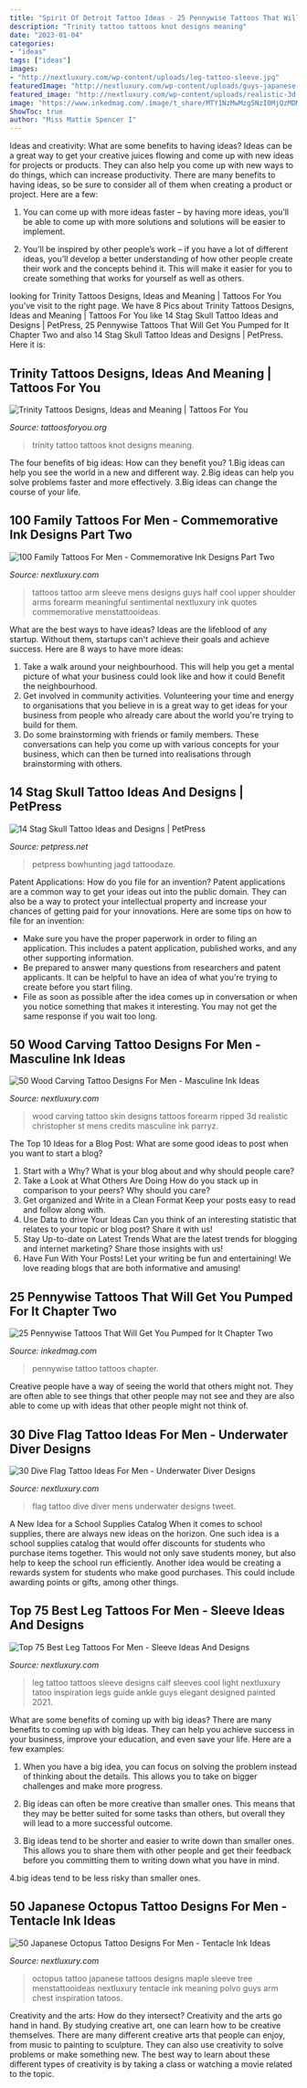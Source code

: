 ```yaml
---
title: "Spirit Of Detroit Tattoo Ideas - 25 Pennywise Tattoos That Will Get You Pumped For It Chapter Two"
description: "Trinity tattoo tattoos knot designs meaning"
date: "2023-01-04"
categories:
- "ideas"
tags: ["ideas"]
images:
- "http://nextluxury.com/wp-content/uploads/leg-tattoo-sleeve.jpg"
featuredImage: "http://nextluxury.com/wp-content/uploads/guys-japanese-maple-leaf-with-octopus-half-sleeve-tattoo.jpg"
featured_image: "http://nextluxury.com/wp-content/uploads/realistic-3d-wood-carving-block-mens-ripped-skin-inner-forearm-tattoos.jpg"
image: "https://www.inkedmag.com/.image/t_share/MTY1NzMwMzg5NzI0MjQzMDM3/pennywise-tattoos-fb.jpg"
ShowToc: true
author: "Miss Mattie Spencer I"
---
```



Ideas and creativity: What are some benefits to having ideas?
Ideas can be a great way to get your creative juices flowing and come up with new ideas for projects or products. They can also help you come up with new ways to do things, which can increase productivity. There are many benefits to having ideas, so be sure to consider all of them when creating a product or project. Here are a few: 
1. You can come up with more ideas faster – by having more ideas, you’ll be able to come up with more solutions and solutions will be easier to implement.

2. You’ll be inspired by other people’s work – if you have a lot of different ideas, you’ll develop a better understanding of how other people create their work and the concepts behind it. This will make it easier for you to create something that works for yourself as well as others.

	

		
looking for Trinity Tattoos Designs, Ideas and Meaning | Tattoos For You you've visit to the right page. We have 8 Pics about Trinity Tattoos Designs, Ideas and Meaning | Tattoos For You like 14 Stag Skull Tattoo Ideas and Designs | PetPress, 25 Pennywise Tattoos That Will Get You Pumped for It Chapter Two and also 14 Stag Skull Tattoo Ideas and Designs | PetPress. Here it is:
		
    
## Trinity Tattoos Designs, Ideas And Meaning | Tattoos For You

<img loading=lazy src="http://www.tattoosforyou.org/wp-content/uploads/2013/11/Trinity-Knot-Tattoo.jpg" onerror="this.onerror=null;this.src='https://tse4.mm.bing.net/th?id=OIP.cPo78xTsB1j0AGxfZwLc3QHaJ4&amp;pid=15.1';" alt="Trinity Tattoos Designs, Ideas and Meaning | Tattoos For You">

_Source: tattoosforyou.org_

>trinity tattoo tattoos knot designs meaning. 

	

The four benefits of big ideas: How can they benefit you?
1.Big ideas can help you see the world in a new and different way.
2.Big ideas can help you solve problems faster and more effectively.
3.Big ideas can change the course of your life.

    
## 100 Family Tattoos For Men - Commemorative Ink Designs Part Two

<img loading=lazy src="http://nextluxury.com/wp-content/uploads/mens-upper-arms-sentimental-lines-family-tattoo.jpg" onerror="this.onerror=null;this.src='https://tse3.mm.bing.net/th?id=OIP.9lFAr8zB8gg8cU7G-82oCAHaHa&amp;pid=15.1';" alt="100 Family Tattoos For Men - Commemorative Ink Designs Part Two">

_Source: nextluxury.com_

>tattoos tattoo arm sleeve mens designs guys half cool upper shoulder arms forearm meaningful sentimental nextluxury ink quotes commemorative menstattooideas. 

	

What are the best ways to have ideas?
Ideas are the lifeblood of any startup. Without them, startups can't achieve their goals and achieve success. Here are 8 ways to have more ideas:
1. Take a walk around your neighbourhood. This will help you get a mental picture of what your business could look like and how it could Benefit the neighbourhood.
2. Get involved in community activities. Volunteering your time and energy to organisations that you believe in is a great way to get ideas for your business from people who already care about the world you're trying to build for them. 
3. Do some brainstorming with friends or family members. These conversations can help you come up with various concepts for your business, which can then be turned into realisations through brainstorming with others. 

    
## 14 Stag Skull Tattoo Ideas And Designs | PetPress

<img loading=lazy src="https://cdn.petpress.net/wp-content/uploads/2020/03/12021123/Stag-Skull-Tattoo-men-shoulder.jpg" onerror="this.onerror=null;this.src='https://tse2.mm.bing.net/th?id=OIP.u7GsdMz8Zdtx1TOrqU9y3QHaJ4&amp;pid=15.1';" alt="14 Stag Skull Tattoo Ideas and Designs | PetPress">

_Source: petpress.net_

>petpress bowhunting jagd tattoodaze. 

	

Patent Applications: How do you file for an invention?
Patent applications are a common way to get your ideas out into the public domain. They can also be a way to protect your intellectual property and increase your chances of getting paid for your innovations. Here are some tips on how to file for an invention: 
- Make sure you have the proper paperwork in order to filing an application. This includes a patent application, published works, and any other supporting information. 
- Be prepared to answer many questions from researchers and patent applicants. It can be helpful to have an idea of what you're trying to create before you start filing. 
- File as soon as possible after the idea comes up in conversation or when you notice something that makes it interesting. You may not get the same response if you wait too long.

    
## 50 Wood Carving Tattoo Designs For Men - Masculine Ink Ideas

<img loading=lazy src="http://nextluxury.com/wp-content/uploads/realistic-3d-wood-carving-block-mens-ripped-skin-inner-forearm-tattoos.jpg" onerror="this.onerror=null;this.src='https://tse3.mm.bing.net/th?id=OIP.JY7rZ5LG3mxdznoRovdw9wHaHa&amp;pid=15.1';" alt="50 Wood Carving Tattoo Designs For Men - Masculine Ink Ideas">

_Source: nextluxury.com_

>wood carving tattoo skin designs tattoos forearm ripped 3d realistic christopher st mens credits masculine ink parryz. 

	

The Top 10 Ideas for a Blog Post: What are some good ideas to post when you want to start a blog?
1. Start with a Why?
What is your blog about and why should people care? 
2. Take a Look at What Others Are Doing
How do you stack up in comparison to your peers? Why should you care? 
3. Get organized and Write in a Clean Format
Keep your posts easy to read and follow along with. 
4. Use Data to drive Your Ideas
Can you think of an interesting statistic that relates to your topic or blog post? Share it with us! 
5. Stay Up-to-date on Latest Trends
What are the latest trends for blogging and internet marketing? Share those insights with us! 
6. Have Fun With Your Posts!
Let your writing be fun and entertaining! We love reading blogs that are both informative and amusing!

    
## 25 Pennywise Tattoos That Will Get You Pumped For It Chapter Two

<img loading=lazy src="https://www.inkedmag.com/.image/t_share/MTY1NzMwMzg5NzI0MjQzMDM3/pennywise-tattoos-fb.jpg" onerror="this.onerror=null;this.src='https://tse2.mm.bing.net/th?id=OIP.NEq8UHZ9icTUtipfZcgHyAHaD4&amp;pid=15.1';" alt="25 Pennywise Tattoos That Will Get You Pumped for It Chapter Two">

_Source: inkedmag.com_

>pennywise tattoo tattoos chapter. 

	

Creative people have a way of seeing the world that others might not. They are often able to see things that other people may not see and they are also able to come up with ideas that other people might not think of.

    
## 30 Dive Flag Tattoo Ideas For Men - Underwater Diver Designs

<img loading=lazy src="http://nextluxury.com/wp-content/uploads/mens-dive-flag-tattoo-ideas.jpg" onerror="this.onerror=null;this.src='https://tse2.mm.bing.net/th?id=OIP.F9Beu2ubYN2vi8BKUXflQgAAAA&amp;pid=15.1';" alt="30 Dive Flag Tattoo Ideas For Men - Underwater Diver Designs">

_Source: nextluxury.com_

>flag tattoo dive diver mens underwater designs tweet. 

	

A New Idea for a School Supplies Catalog
When it comes to school supplies, there are always new ideas on the horizon. One such idea is a school supplies catalog that would offer discounts for students who purchase items together. This would not only save students money, but also help to keep the school run efficiently. Another idea would be creating a rewards system for students who make good purchases. This could include awarding points or gifts, among other things.

    
## Top 75 Best Leg Tattoos For Men - Sleeve Ideas And Designs

<img loading=lazy src="http://nextluxury.com/wp-content/uploads/leg-tattoo-sleeve.jpg" onerror="this.onerror=null;this.src='https://tse2.mm.bing.net/th?id=OIP.pJwLonAG-aWnot5eP1J3HwHaLW&amp;pid=15.1';" alt="Top 75 Best Leg Tattoos For Men - Sleeve Ideas And Designs">

_Source: nextluxury.com_

>leg tattoo tattoos sleeve designs calf sleeves cool light nextluxury tatoo inspiration legs guide ankle guys elegant designed painted 2021. 

	

What are some benefits of coming up with big ideas?
There are many benefits to coming up with big ideas. They can help you achieve success in your business, improve your education, and even save your life. Here are a few examples:
1. When you have a big idea, you can focus on solving the problem instead of thinking about the details. This allows you to take on bigger challenges and make more progress.

2. Big ideas can often be more creative than smaller ones. This means that they may be better suited for some tasks than others, but overall they will lead to a more successful outcome.

3. Big ideas tend to be shorter and easier to write down than smaller ones. This allows you to share them with other people and get their feedback before you committing them to writing down what you have in mind.

4.big ideas tend to be less risky than smaller ones.

    
## 50 Japanese Octopus Tattoo Designs For Men - Tentacle Ink Ideas

<img loading=lazy src="http://nextluxury.com/wp-content/uploads/guys-japanese-maple-leaf-with-octopus-half-sleeve-tattoo.jpg" onerror="this.onerror=null;this.src='https://tse2.mm.bing.net/th?id=OIP.HXr7ZemwtC2FNobew3TV_QAAAA&amp;pid=15.1';" alt="50 Japanese Octopus Tattoo Designs For Men - Tentacle Ink Ideas">

_Source: nextluxury.com_

>octopus tattoo japanese tattoos designs maple sleeve tree menstattooideas nextluxury tentacle ink meaning polvo guys arm chest inspiration tatoos. 

	

Creativity and the arts: How do they intersect?
Creativity and the arts go hand in hand. By studying creative art, one can learn how to be creative themselves. There are many different creative arts that people can enjoy, from music to painting to sculpture. They can also use creativity to solve problems or make something new. The best way to learn about these different types of creativity is by taking a class or watching a movie related to the topic.

